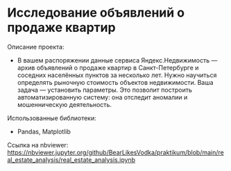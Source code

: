 # Исследование объявлений о продаже квартир

Описание проекта:

  - В вашем распоряжении данные сервиса Яндекс.Недвижимость — архив объявлений о продаже квартир в Санкт-Петербурге и соседних населённых пунктов за несколько лет. Нужно научиться определять рыночную стоимость объектов недвижимости. Ваша задача — установить параметры. Это позволит построить автоматизированную систему: она отследит аномалии и мошенническую деятельность.

Использованные библиотеки:

  - Pandas, Matplotlib

Ссылка на nbviewer: https://nbviewer.jupyter.org/github/BearLikesVodka/praktikum/blob/main/real_estate_analysis/real_estate_analysis.ipynb
